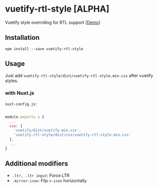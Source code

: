 # vuetify-rtl-style [ALPHA]

Vuetify style overriding for RTL support [[Demo](https://meyt.github.io/vuetify-rtl-style/)]


## Installation

```
npm install --save vuetify-rtl-style
```


## Usage

Just add `vuetify-rtl-style/dist/vuetify-rtl-style.min.css` after vuetify styles. 

### with Nuxt.js

`nuxt-config.js`:

```javascript

module.exports = {
  ...
  css: [
    'vuetify/dist/vuetify.min.css',
    'vuetify-rtl-style/dist/css/vuetify-rtl-style.min.css'
  ],
  ...
}

```

## Additional modifiers

- `.ltr, .ltr input`: Force LTR
- `.mirror-icon`: Filp `v-icon` horizontally
